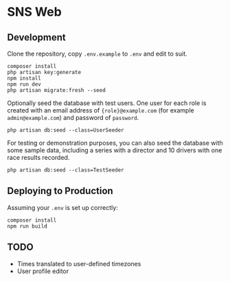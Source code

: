 # SNS Web

## Development

Clone the repository, copy `.env.example` to `.env` and edit to suit.

```
composer install
php artisan key:generate
npm install
npm run dev
php artisan migrate:fresh --seed
```

Optionally seed the database with test users. One user for each role is
created with an email address of `{role}@example.com` (for example
`admin@example.com`) and password of `password`.
```
php artisan db:seed --class=UserSeeder
```
For testing or demonstration purposes, you can also seed the database with
some sample data, including a series with a director and 10 drivers with
one race results recorded.
```
php artisan db:seed --class=TestSeeder
```

## Deploying to Production
Assuming your `.env` is set up correctly:
```
composer install
npm run build
```

## TODO

* Times translated to user-defined timezones
* User profile editor
